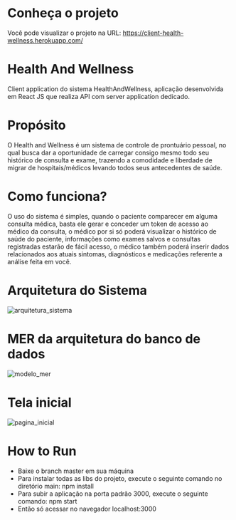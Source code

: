 # Conheça o projeto
Você pode visualizar o projeto na URL:
https://client-health-wellness.herokuapp.com/

# Health And Wellness
Client application do sistema HealthAndWellness, aplicação desenvolvida em React JS que realiza API com server application dedicado.

# Propósito
O Health and Wellness é um sistema de controle de prontuário pessoal, no qual busca dar a oportunidade de carregar consigo mesmo todo seu histórico de consulta e exame, trazendo a comodidade e liberdade de migrar de hospitais/médicos levando todos seus antecedentes de saúde.

# Como funciona?
O uso do sistema é simples, quando o paciente comparecer em alguma consulta médica, basta ele gerar e conceder um token de acesso ao médico da consulta, o médico por si só poderá visualizar o histórico de saúde do paciente, informações como exames salvos e consultas registradas estarão de fácil acesso, o médico também poderá inserir dados relacionados aos atuais sintomas, diagnósticos e medicações referente a análise feita em você.

# Arquitetura do Sistema
![arquitetura_sistema](https://user-images.githubusercontent.com/62190930/86065523-33566b00-ba46-11ea-9d48-53eb30fb76b2.png)

# MER da arquitetura do banco de dados
![modelo_mer](https://user-images.githubusercontent.com/62190930/86065589-58e37480-ba46-11ea-91d9-b19f1ae5f2cd.PNG)

# Tela inicial
![pagina_inicial](https://user-images.githubusercontent.com/62190930/86066257-10c55180-ba48-11ea-8cfe-8021a3e15c9c.PNG)

# How to Run
- Baixe o branch master em sua máquina
- Para instalar todas as libs do projeto, execute o seguinte comando no diretório main:
npm install
- Para subir a aplicação na porta padrão 3000, execute o seguinte comando:
npm start
- Então só acessar no navegador localhost:3000
